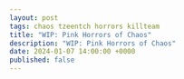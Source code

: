```yaml
---
layout: post
tags: chaos tzeentch horrors killteam
title: "WIP: Pink Horrors of Chaos"
description: "WIP: Pink Horrors of Chaos"
date: 2024-01-07 14:00:00 +0000
published: false
---
```


